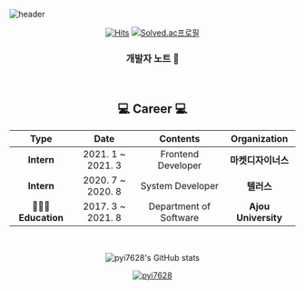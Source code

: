 ![header](https://capsule-render.vercel.app/api?type=waving&color=C5BBFF&height=200&section=header&text=Yeong-In's%20Github&fontSize=70&fontColor=ffffff)

<div align="center" style="text-align:center">
  
[![Hits](https://hits.seeyoufarm.com/api/count/incr/badge.svg?url=https%3A%2F%2Fgithub.com%2Fans2552&count_bg=%2379C83D&title_bg=%23555555&icon=&icon_color=%23E7E7E7&title=hits&edge_flat=false)](https://hits.seeyoufarm.com) 
[![Solved.ac프로필](http://mazassumnida.wtf/api/mini/generate_badge?boj=pyi7628)](https://solved.ac/pyi7628)
  
<h3 align="center"> 개발자 노트 📖 </h3>
<br>
<h2 align="center"> 💻 Career 💻  </h2>

| **Type** | **Date** | **Contents** | **Organization** |
|:--------:|:--------:|:--------:|:--------:|
| **Intern** | 2021. 1 ~ 2021. 3 | Frontend Developer | **마켓디자이너스**|
| **Intern** | 2020. 7 ~ 2020. 8 | System Developer | **텔러스** |
| **🧑🏻‍🎓Education** | 2017. 3 ~ 2021. 8| Department of Software | **Ajou University** |
</p>

<br>

![pyi7628's GitHub stats](https://github-readme-stats.vercel.app/api?username=pyi7628&show_icons=true&theme=radical)

[![pyi7628](http://mazassumnida.wtf/api/generate_badge?boj=pyi7628)](https://solved.ac/pyi7628)


</div>
